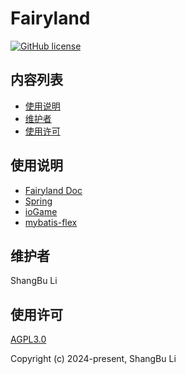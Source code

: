 # Fairyland

[![GitHub license](https://img.shields.io/github/license/lishangbu/fairyland?style=flat-square)](LICENSE)

## 内容列表

- [使用说明](#使用说明)
- [维护者](#维护者)
- [使用许可](#使用许可)

## 使用说明

- [Fairyland Doc](https://lishangbu.github.io/fairyland-doc/)
- [Spring](https://docs.spring.io/spring-boot/index.html)
- [ioGame](https://game.iohao.com)
- [mybatis-flex](https://mybatis-flex.com)

## 维护者

ShangBu Li

## 使用许可

[AGPL3.0](https://opensource.org/license/agpl-v3)

Copyright (c) 2024-present, ShangBu Li

